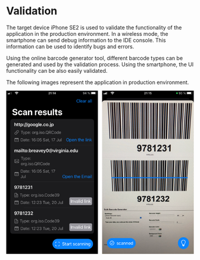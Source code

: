 # Validation

The target device iPhone SE2 is used to validate the functionality of the application in the production environment. In a wireless mode, the smartphone can send debug information to the IDE console. This information can be used to identify bugs and errors.

Using the online barcode generator tool, different barcode types can be generated and used by the validation process. Using the smartphone, the UI functionality can be also easily validated.

The following images represent the application in production environment.

![Application: production environment](images/production_environment.png)
